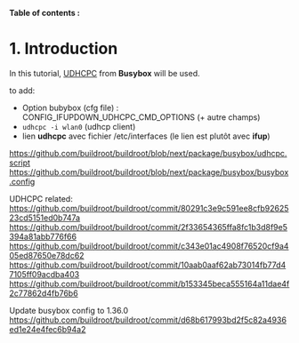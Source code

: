 **Table of contents :**

# 1. Introduction

In this tutorial, [UDHCPC][udhcpc-git] from **Busybox** will be used.

to add:
- Option bubybox (cfg file) : CONFIG_IFUPDOWN_UDHCPC_CMD_OPTIONS (+ autre champs)
- `udhcpc -i wlan0` (udhcp client)
- lien **udhcpc** avec fichier /etc/interfaces (le lien est plutôt avec **ifup**)

https://github.com/buildroot/buildroot/blob/next/package/busybox/udhcpc.script
https://github.com/buildroot/buildroot/blob/next/package/busybox/busybox.config

UDHCPC related:
https://github.com/buildroot/buildroot/commit/80291c3e9c591ee8cfb9262523cd5151ed0b747a
https://github.com/buildroot/buildroot/commit/2f33654365ffa8fc1b3d8f9e5394a81abb776f66
https://github.com/buildroot/buildroot/commit/c343e01ac4908f76520cf9a405ed87650e78dc62
https://github.com/buildroot/buildroot/commit/10aab0aaf62ab73014fb77d47105ff09acdba403
https://github.com/buildroot/buildroot/commit/b153345beca555164a11dae4f2c77862d4fb76b6

Update busybox config to 1.36.0
https://github.com/buildroot/buildroot/commit/d68b617993bd2f5c82a4936ed1e24e4fec6b94a2

<!-- Ressources links -->
[udhcpc-git]: https://git.busybox.net/busybox/tree/networking/udhcp